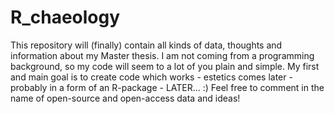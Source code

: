 # R_chaeology

This repository will (finally) contain all kinds of data, thoughts and information about my Master thesis. I am not coming from a programming background, so my code will seem to a lot of you plain and simple. My first and main goal is to create code which works -  estetics comes later - probably in a form of an R-package - LATER... :) Feel free to comment in the name of open-source and open-access data and ideas!
